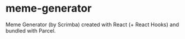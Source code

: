# meme-generator
Meme Generator (by Scrimba) created with React (+ React Hooks) and bundled with Parcel.
